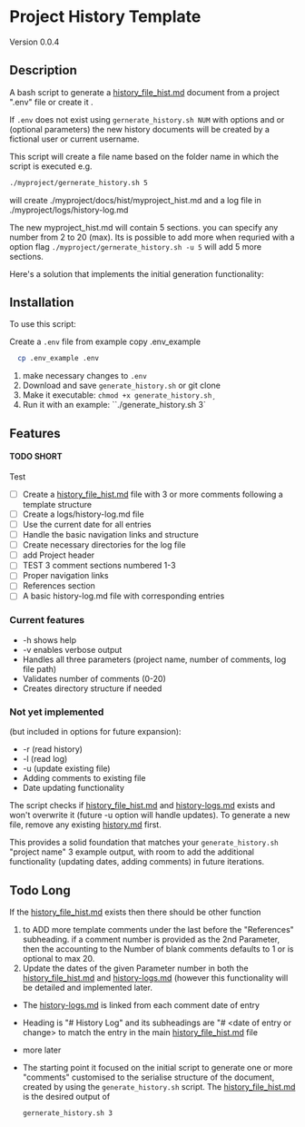 # Project History Template

Version 0.0.4

## Description

A bash script to generate a [history_file_hist.md](docs/history_file_hist.md) document from a project ".env" file or create it .

If `.env` does not exist using `gernerate_history.sh NUM` with options and or (optional parameters) the new history documents will be created by a fictional user or current username.

This script will create a file name based on the folder name in which the script is executed e.g.

```bash
./myproject/gernerate_history.sh 5
```

will create ./myproject/docs/hist/myproject_hist.md and a log file in ./myproject/logs/history-log.md

The new myproject_hist.md will contain 5 sections. you can specify any number from 2 to 20 (max). Its is possible to add more when requried with a option flag `./myproject/gernerate_history.sh -u 5` will add 5 more sections.

Here's a solution that implements the initial generation functionality:

## Installation

To use this script:

Create a `.env` file from example copy .env_example

```bash
  cp .env_example .env
```

1. make necessary changes to `.env`
2. Download and save `generate_history.sh` or git clone
3. Make it executable: `chmod +x generate_history.sh¸`
4. Run it with an example: ``./generate_history.sh 3`

## Features

#### TODO SHORT

Test

- [ ] Create a [history_file_hist.md](docs/history_file_hist.md) file with 3 or more comments following a template structure
- [ ] Create a logs/history-log.md file
- [ ] Use the current date for all entries
- [ ] Handle the basic navigation links and structure
- [ ] Create necessary directories for the log file
- [ ] add Project header
- [ ] TEST 3 comment sections numbered 1-3
- [ ] Proper navigation links
- [ ] References section
- [ ] A basic history-log.md file with corresponding entries

### Current features

- -h shows help
- -v enables verbose output
- Handles all three parameters (project name, number of comments, log file path)
- Validates number of comments (0-20)
- Creates directory structure if needed

### Not yet implemented

(but included in options for future expansion):

- -r (read history)
- -l (read log)
- -u (update existing file)
- Adding comments to existing file
- Date updating functionality

The script checks if [history_file_hist.md](docs/history_file_hist.md) and [history-logs.md](template/log/history-logs.md) exists and won't overwrite it (future -u option will handle updates). To generate a new file, remove any existing [history.md](template/history.md) first.

This provides a solid foundation that matches your `generate_history.sh` "project name" 3 example output, with room to add the additional functionality (updating dates, adding comments) in future iterations.

## Todo Long

If the [history_file_hist.md](docs/history_file_hist.md) exists then there should be other function

1. to ADD more template comments under the last before the "References" subheading. if a comment number is provided as the 2nd Parameter, then the accounting to the Number of blank comments defaults to 1 or is optional to max 20.
2. Update the dates of the given Parameter number in both the [history_file_hist.md](docs/history_file_hist.md) and [history-logs.md](template/log/history-logs.md) (however this functionality will be detailed and implemented later.

- The [history-logs.md](template/log/history-logs.md) is linked from each comment date of entry

- Heading is "# History Log" and its subheadings are "# \<date of entry or change> to match the entry in the main [history_file_hist.md](docs/history_file_hist.md) file

- more later

- The starting point it focused on the initial script to generate one or more "comments" customised to the serialise structure of the document, created by using the `generate_history.sh` script. The [history_file_hist.md](docs/history_file_hist.md) is the desired output of

  ```bash
  gernerate_history.sh 3
  ```
